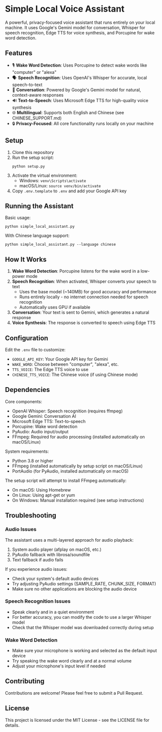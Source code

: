 # Simple Local Voice Assistant

A powerful, privacy-focused voice assistant that runs entirely on your local machine. It uses Google's Gemini model for conversation, Whisper for speech recognition, Edge TTS for voice synthesis, and Porcupine for wake word detection.

## Features

- 🎙️ **Wake Word Detection**: Uses Porcupine to detect wake words like "computer" or "alexa"
- 🗣️ **Speech Recognition**: Uses OpenAI's Whisper for accurate, local speech-to-text
- 💬 **Conversation**: Powered by Google's Gemini model for natural, context-aware responses
- 🔊 **Text-to-Speech**: Uses Microsoft Edge TTS for high-quality voice synthesis
- 🌐 **Multilingual**: Supports both English and Chinese (see CHINESE_SUPPORT.md)
- 🔒 **Privacy-Focused**: All core functionality runs locally on your machine

## Setup

1. Clone this repository
2. Run the setup script:
   ```
   python setup.py
   ```
3. Activate the virtual environment:
   - Windows: `venv\Scripts\activate`
   - macOS/Linux: `source venv/bin/activate`
4. Copy `.env.template` to `.env` and add your Google API key

## Running the Assistant

Basic usage:
```
python simple_local_assistant.py
```

With Chinese language support:
```
python simple_local_assistant.py --language chinese
```

## How It Works

1. **Wake Word Detection**: Porcupine listens for the wake word in a low-power mode
2. **Speech Recognition**: When activated, Whisper converts your speech to text
   - Uses the base model (~140MB) for good accuracy and performance
   - Runs entirely locally - no internet connection needed for speech recognition
   - Automatically uses GPU if available
3. **Conversation**: Your text is sent to Gemini, which generates a natural response
4. **Voice Synthesis**: The response is converted to speech using Edge TTS

## Configuration

Edit the `.env` file to customize:
- `GOOGLE_API_KEY`: Your Google API key for Gemini
- `WAKE_WORD`: Choose between "computer", "alexa", etc.
- `TTS_VOICE`: The Edge TTS voice to use
- `CHINESE_TTS_VOICE`: The Chinese voice (if using Chinese mode)

## Dependencies

Core components:
- OpenAI Whisper: Speech recognition (requires ffmpeg)
- Google Gemini: Conversation AI
- Microsoft Edge TTS: Text-to-speech
- Porcupine: Wake word detection
- PyAudio: Audio input/output
- FFmpeg: Required for audio processing (installed automatically on macOS/Linux)

System requirements:
- Python 3.8 or higher
- FFmpeg (installed automatically by setup script on macOS/Linux)
- PortAudio (for PyAudio, installed automatically on macOS)

The setup script will attempt to install FFmpeg automatically:
- On macOS: Using Homebrew
- On Linux: Using apt-get or yum
- On Windows: Manual installation required (see setup instructions)

## Troubleshooting

### Audio Issues
The assistant uses a multi-layered approach for audio playback:
1. System audio player (afplay on macOS, etc.)
2. PyAudio fallback with librosa/soundfile
3. Text fallback if audio fails

If you experience audio issues:
- Check your system's default audio devices
- Try adjusting PyAudio settings (SAMPLE_RATE, CHUNK_SIZE, FORMAT)
- Make sure no other applications are blocking the audio device

### Speech Recognition Issues
- Speak clearly and in a quiet environment
- For better accuracy, you can modify the code to use a larger Whisper model
- Check that the Whisper model was downloaded correctly during setup

### Wake Word Detection
- Make sure your microphone is working and selected as the default input device
- Try speaking the wake word clearly and at a normal volume
- Adjust your microphone's input level if needed

## Contributing

Contributions are welcome! Please feel free to submit a Pull Request.

## License

This project is licensed under the MIT License - see the LICENSE file for details.
